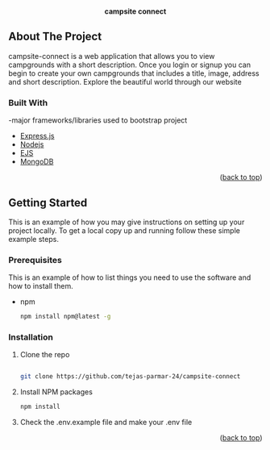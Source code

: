<div id="top"></div>

<br />
<div align="center">
  <p align="center">
    <b>campsite connect</b>
    <br />
</div>

<!-- ABOUT THE PROJECT -->

## About The Project

campsite-connect is a web application that allows you to view campgrounds with a short description. Once you login or signup you can begin to create your own campgrounds that includes a title, image, address and short description. Explore the beautiful world through our website


### Built With

-major frameworks/libraries used to bootstrap project

- [Express.js](https://expressjs.com/)
- [Nodejs](https://nodejs.org/en/)
- [EJS](https://ejs.co/)
- [MongoDB](https://www.mongodb.com/)
<p align="right">(<a href="#top">back to top</a>)</p>

<!-- GETTING STARTED -->

## Getting Started

This is an example of how you may give instructions on setting up your project locally.
To get a local copy up and running follow these simple example steps.

### Prerequisites

This is an example of how to list things you need to use the software and how to install them.

- npm
  ```sh
  npm install npm@latest -g
  ```

### Installation

1. Clone the repo
   ```sh

   git clone https://github.com/tejas-parmar-24/campsite-connect
      ```
3. Install NPM packages
   ```sh
   npm install
   ```
4. Check the .env.example file and make your .env file

<p align="right">(<a href="#top">back to top</a>)</p>

